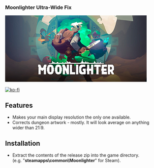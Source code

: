 ### Moonlighter Ultra-Wide Fix

![Game Logo](header.jpg)<br>

[![ko-fi](https://ko-fi.com/img/githubbutton_sm.svg)](https://ko-fi.com/F2F2DI3WA)<br>

## Features

- Makes your main display resolution the only one available.
- Corrects dungeon artwork - mostly. It will look average on anything wider than 21:9.

## Installation
- Extract the contents of the release zip into the game directory.<br />(e.g. "**steamapps\common\Moonlighter**" for Steam).
